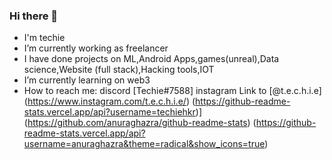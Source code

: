 ### Hi there 👋

- I'm techie
- I’m currently working as freelancer
- I have done projects on ML,Android Apps,games(unreal),Data science,Website (full stack),Hacking tools,IOT
- I’m currently learning on web3
- How to reach me: discord [Techie#7588] instagram Link to [@t.e.c.h.i.e] (https://www.instagram.com/t.e.c.h.i.e/) 
(https://github-readme-stats.vercel.app/api?username=techiehkr)](https://github.com/anuraghazra/github-readme-stats)
(https://github-readme-stats.vercel.app/api?username=anuraghazra&theme=radical&show_icons=true)
